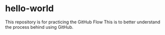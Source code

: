 # hello-world
This repository is for practicing the GitHub Flow
This is to better understand the process behind using GitHub.
